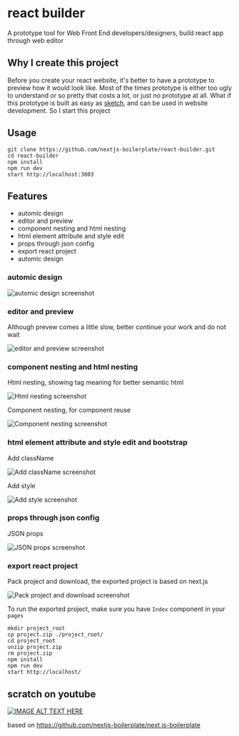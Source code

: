 # react builder

A prototype tool for Web Front End developers/designers, build react app through web editor

## Why I create this project

Before you create your react website, it's better to have a prototype to preview how it would look like. Most of the times prototype is either too ugly to understand or so pretty that costs a lot, or just no prototype at all. What if this prototype is built as easy as [sketch](https://www.sketchapp.com/), and can be used in website development. So I start this project

## Usage

```
git clone https://github.com/nextjs-boilerplate/react-builder.git
cd react-builder
npm install
npm run dev
start http://localhost:3003
```

## Features

- automic design
- editor and preview
- component nesting and html nesting
- html element attribute and style edit
- props through json config
- export react project
- automic design


### automic design

![automic design screenshot](./docs/images/atomic-design.png)

### editor and preview

Although prevew comes a little slow, better continue your work and do not wait

![editor and preview screenshot](./docs/images/editor-preview.png)

### component nesting and html nesting

Html nesting, showing tag meaning for better semantic html

![Html nesting screenshot](./docs/images/nesting1.png)

Component nesting, for component reuse

![Component nesting screenshot](./docs/images/nesting2.png)

### html element attribute and style edit and bootstrap

Add className

![Add className screenshot](./docs/images/attribute.png)

Add style

![Add style screenshot](./docs/images/style.png)

### props through json config

JSON props

![JSON props screenshot](./docs/images/json-props.png)

### export react project

Pack project and download, the exported project is based on next.js

![Pack project and download screenshot](./docs/images/project-download.png)

To run the exported project, make sure you have `Index` component in your `pages`

```
mkdir project_root
cp project.zip ./project_root/
cd project_root
unzip project.zip
rm project.zip
npm install
npm run dev
start http://localhost/
```

## scratch on youtube

[![IMAGE ALT TEXT HERE](https://img.youtube.com/vi/_JzSke7zQ7c/0.jpg)](https://www.youtube.com/watch?v=_JzSke7zQ7c)

based on https://github.com/nextjs-boilerplate/next.js-boilerplate

